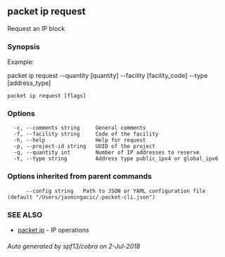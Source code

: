 ## packet ip request

Request an IP block

### Synopsis

Example:

packet ip request --quantity [quantity] --facility [facility_code] --type [address_type]

	

```
packet ip request [flags]
```

### Options

```
  -c, --comments string     General comments
  -f, --facility string     Code of the facility
  -h, --help                Help for request
  -p, --project-id string   UUID of the project
  -q, --quantity int        Number of IP addresses to reserve
  -t, --type string         Address type public_ipv4 or global_ipv6
```

### Options inherited from parent commands

```
      --config string   Path to JSON or YAML configuration file (default "/Users/jasmingacic/.packet-cli.json")
```

### SEE ALSO

* [packet ip](packet_ip.md)	 - IP operations

###### Auto generated by spf13/cobra on 2-Jul-2018
